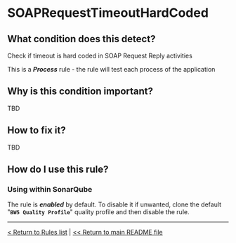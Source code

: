 # SOAPRequestTimeoutHardCoded

## What condition does this detect?

Check if timeout is hard coded in SOAP Request Reply activities

This is a ***Process*** rule - the rule will test each process of the application

## Why is this condition important?

TBD

## How to fix it?

TBD

## How do I use this rule?

### Using within SonarQube

The rule is **_enabled_** by default. To disable it if unwanted, clone the default "**`BW5 Quality Profile`**" quality profile and then disable the rule.

---
[< Return to Rules list](./RULES.md) |  [<< Return to main README file](../../../README.md)
